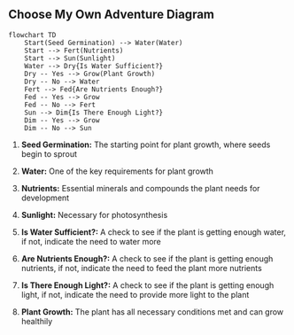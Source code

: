 ## Choose My Own Adventure Diagram

```mermaid
flowchart TD
    Start(Seed Germination) --> Water(Water)
    Start --> Fert(Nutrients)
    Start --> Sun(Sunlight)
    Water --> Dry{Is Water Sufficient?}
    Dry -- Yes --> Grow(Plant Growth)
    Dry -- No --> Water
    Fert --> Fed{Are Nutrients Enough?}
    Fed -- Yes --> Grow
    Fed -- No --> Fert
    Sun --> Dim{Is There Enough Light?}
    Dim -- Yes --> Grow
    Dim -- No --> Sun
```

1. **Seed Germination:** The starting point for plant growth, where seeds begin to sprout

2. **Water:** One of the key requirements for plant growth

3. **Nutrients:** Essential minerals and compounds the plant needs for development

4. **Sunlight:** Necessary for photosynthesis

5. **Is Water Sufficient?:** A check to see if the plant is getting enough water, if not, indicate the need to water more

6. **Are Nutrients Enough?:** A check to see if the plant is getting enough nutrients, if not, indicate the need to feed the plant more nutrients

7. **Is There Enough Light?:** A check to see if the plant is getting enough light, if not, indicate the need to provide more light to the plant

8. **Plant Growth:** The plant has all necessary conditions met and can grow healthily 
